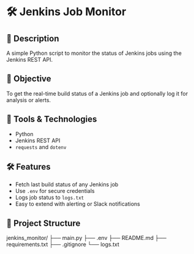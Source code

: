 # 🛠️ Jenkins Job Monitor

## 📖 Description
A simple Python script to monitor the status of Jenkins jobs using the Jenkins REST API.

## 🎯 Objective
To get the real-time build status of a Jenkins job and optionally log it for analysis or alerts.

## 🧰 Tools & Technologies
- Python
- Jenkins REST API
- `requests` and `dotenv`

## 🛠️ Features
- Fetch last build status of any Jenkins job
- Use `.env` for secure credentials
- Logs job status to `logs.txt`
- Easy to extend with alerting or Slack notifications

## 📁 Project Structure

jenkins_monitor/
├── main.py
├── .env
├── README.md
├── requirements.txt
├── .gitignore
└── logs.txt